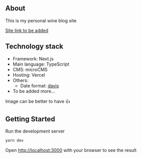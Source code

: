 ## About

This is my personal wine blog site

[Site link to be added](https...)

## Technology stack

- Framework: Next.js
- Main language: TypeScript
- CMS: microCMS
- Hosting: Vercel
- Others:
  - Date format: [dayjs](https://github.com/iamkun/dayjs/blob/dev/docs/ja/README-ja.md)
- To be added more...

Image can be better to have 👍

## Getting Started

Run the development server

```bash
yarn dev
```

Open [http://localhost:3000](http://localhost:3000) with your browser to see the result
